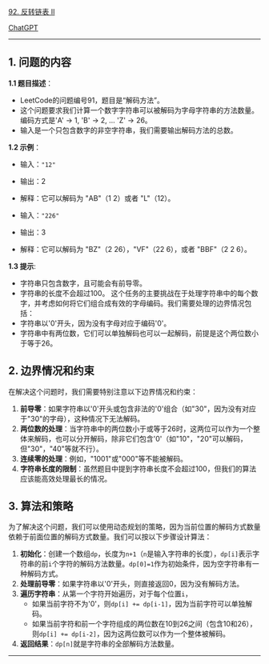 [92. 反转链表 II](https://leetcode.cn/problems/reverse-linked-list-ii)

[ChatGPT](https://chat.openai.com/share/83663f5f-ab37-411f-a07f-a0c63e855537)

---

## 1. 问题的内容
**1.1 题目描述**：
- LeetCode的问题编号91，题目是“解码方法”。
- 这个问题要求我们计算一个数字字符串可以被解码为字母字符串的方法数量。编码方式是'A' -> 1, 'B' -> 2, ... 'Z' -> 26。
- 输入是一个只包含数字的非空字符串，我们需要输出解码方法的总数。

**1.2 示例**：
- 输入：`"12"`
- 输出：2
- 解释：它可以解码为 "AB"（1 2）或者 "L"（12）。

- 输入：`"226"`
- 输出：3
- 解释：它可以解码为 "BZ"（2 26），"VF"（22 6），或者 "BBF"（2 2 6）。

**1.3 提示**:
- 字符串只包含数字，且可能会有前导零。
- 字符串的长度不会超过100。
这个任务的主要挑战在于处理字符串中的每个数字，并考虑如何将它们组合成有效的字母编码。我们需要处理的边界情况包括：
- 字符串以'0'开头，因为没有字母对应于编码'0'。
- 字符串中有两位数，它们可以单独解码也可以一起解码，前提是这个两位数小于等于26。

## 2. 边界情况和约束

在解决这个问题时，我们需要特别注意以下边界情况和约束：
1. **前导零**：如果字符串以'0'开头或包含非法的'0'组合（如"30"，因为没有对应于"30"的字母），这种情况下无法解码。
2. **两位数的处理**：当字符串中的两位数小于或等于26时，这两位可以作为一个整体来解码，也可以分开解码，除非它们包含'0'（如"10"，"20"可以解码，但"30"，"40"等就不行）。
3. **连续零的处理**：例如，"1001"或"000"等不能被解码。
4. **字符串长度的限制**：虽然题目中提到字符串长度不会超过100，但我们的算法应该能高效处理最长的情况。


## 3. 算法和策略
为了解决这个问题，我们可以使用动态规划的策略，因为当前位置的解码方式数量依赖于前面位置的解码方式数量。我们可以按以下步骤设计算法：
1. **初始化**：创建一个数组`dp`，长度为`n+1`（`n`是输入字符串的长度），`dp[i]`表示字符串的前`i`个字符的解码方法数量。`dp[0]=1`作为初始条件，因为空字符串有一种解码方式。
2. **处理前导零**：如果字符串以'0'开头，则直接返回0，因为没有解码方法。
3. **遍历字符串**：从第一个字符开始遍历，对于每个位置`i`，
   - 如果当前字符不为'0'，则`dp[i] += dp[i-1]`，因为当前字符可以单独解码。
   - 如果当前字符和前一个字符组成的两位数在10到26之间（包含10和26），则`dp[i] += dp[i-2]`，因为这两位数可以作为一个整体被解码。
4. **返回结果**：`dp[n]`就是字符串的全部解码方法数量。

---